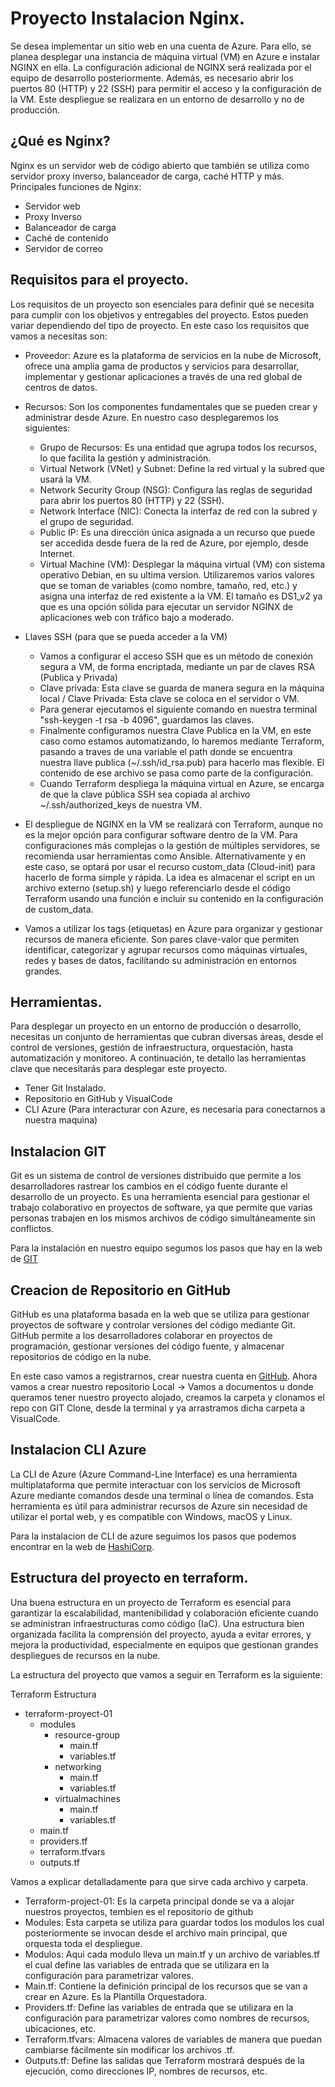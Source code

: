 # Proyecto Instalacion Nginx.

Se desea implementar un sitio web en una cuenta de Azure. Para ello, se planea desplegar una instancia de máquina virtual (VM) en Azure e instalar NGINX en ella. La configuración adicional de NGINX será realizada por el equipo de desarrollo posteriormente. Además, es necesario abrir los puertos 80 (HTTP) y 22 (SSH) para permitir el acceso y la configuración de la VM. Este despliegue se realizara en un entorno de desarrollo y no de producción.


## ¿Qué es Nginx?

Nginx es un servidor web de código abierto que también se utiliza como servidor proxy inverso, balanceador de carga, caché HTTP y más. 
Principales funciones de Nginx:

- Servidor web
- Proxy Inverso 
- Balanceador de carga
- Caché de contenido
- Servidor de correo


## Requisitos para el proyecto.

Los requisitos de un proyecto son esenciales para definir qué se necesita para cumplir con los objetivos y entregables del proyecto. Estos pueden variar dependiendo del tipo de proyecto. En este caso los requisitos que vamos a necesitas son:

- Proveedor: Azure es la plataforma de servicios en la nube de Microsoft, ofrece una amplia gama de productos y servicios para desarrollar, implementar y gestionar aplicaciones a través de una red global de centros de datos. 

- Recursos: Son los componentes fundamentales que se pueden crear y administrar desde Azure. En nuestro caso desplegaremos los siguientes:
    - Grupo de Recursos: Es una entidad que agrupa todos los recursos, lo que facilita la gestión y administración.
    - Virtual Network (VNet) y Subnet: Define la red virtual y la subred que usará la VM.
    - Network Security Group (NSG): Configura las reglas de seguridad para abrir los puertos 80 (HTTP) y 22 (SSH).
    - Network Interface (NIC): Conecta la interfaz de red con la subred y el grupo de seguridad.
    - Public IP: Es una dirección única asignada a un recurso que puede ser accedida desde fuera de la red de Azure, por ejemplo, desde Internet.
    - Virtual Machine (VM): Desplegar la máquina virtual (VM) con sistema operativo Debian, en su ultima version. Utilizaremos varios valores que se toman de variables (como nombre, tamaño, red, etc.) y asigna una interfaz de red existente a la VM. El tamaño es DS1_v2 ya que es una opción sólida para ejecutar un servidor NGINX de aplicaciones web con tráfico bajo a moderado.
    

- Llaves SSH (para que se pueda acceder a la VM)
    - Vamos a configurar el acceso SSH que es un método de conexión segura a VM, de forma encriptada, mediante un par de claves RSA (Publica y Privada)
    - Clave privada: Esta clave se guarda de manera segura en la máquina local / Clave Privada: Esta clave se coloca en el servidor o VM.
    - Para generar ejecutamos el siguiente comando en nuestra terminal "ssh-keygen -t rsa -b 4096", guardamos las claves.
    - Finalmente configuramos nuestra Clave Publica en la VM, en este caso como estamos automatizando, lo haremos mediante Terraform, pasando a traves de una variable el path donde se encuentra nuestra llave publica (~/.ssh/id_rsa.pub) para hacerlo mas flexible. El contenido de ese archivo se pasa como parte de la configuración.
    - Cuando Terraform despliega la máquina virtual en Azure, se encarga de que la clave pública SSH sea copiada al archivo ~/.ssh/authorized_keys de nuestra VM.

- El despliegue de NGINX en la VM se realizará con Terraform, aunque no es la mejor opción para configurar software dentro de la VM. Para configuraciones más complejas o la gestión de múltiples servidores, se recomienda usar herramientas como Ansible. Alternativamente y en este caso, se optará por usar el recurso custom_data (Cloud-init) para hacerlo de forma simple y rápida. La idea es almacenar el script en un archivo externo (setup.sh) y luego referenciarlo desde el código Terraform usando una función e incluir su contenido en la configuración de custom_data.

- Vamos a utilizar los tags (etiquetas) en Azure para organizar y gestionar recursos de manera eficiente. Son pares clave-valor que permiten identificar, categorizar y agrupar recursos como máquinas virtuales, redes y bases de datos, facilitando su administración en entornos grandes.


## Herramientas.

Para desplegar un proyecto en un entorno de producción o desarrollo, necesitas un conjunto de herramientas que cubran diversas áreas, desde el control de versiones, gestión de infraestructura, orquestación, hasta automatización y monitoreo. A continuación, te detallo las herramientas clave que necesitarás para desplegar este proyecto.

- Tener Git Instalado. 
- Repositorio en GitHub y VisualCode
- CLI Azure (Para interacturar con Azure, es necesaria para conectarnos a nuestra maquina)


## Instalacion GIT

Git es un sistema de control de versiones distribuido que permite a los desarrolladores rastrear los cambios en el código fuente durante el desarrollo de un proyecto. Es una herramienta esencial para gestionar el trabajo colaborativo en proyectos de software, ya que permite que varias personas trabajen en los mismos archivos de código simultáneamente sin conflictos.

Para la instalación en nuestro equipo segumos los pasos que hay en la web de [GIT][3]


## Creacion de Repositorio en GitHub 

GitHub es una plataforma basada en la web que se utiliza para gestionar proyectos de software y controlar versiones del código mediante Git. GitHub permite a los desarrolladores colaborar en proyectos de programación, gestionar versiones del código fuente, y almacenar repositorios de código en la nube.

En este caso vamos a registrarnos, crear nuestra cuenta en [GitHub][1].
Ahora vamos a crear nuestro repositorio Local -> Vamos a documentos u donde queramos tener nuestro proyecto alojado, creamos la carpeta y clonamos el repo con GIT Clone, desde la terminal y ya arrastramos dicha carpeta a VisualCode.


## Instalacion CLI Azure 

La CLI de Azure (Azure Command-Line Interface) es una herramienta multiplataforma que permite interactuar con los servicios de Microsoft Azure mediante comandos desde una terminal o línea de comandos. Esta herramienta es útil para administrar recursos de Azure sin necesidad de utilizar el portal web, y es compatible con Windows, macOS y Linux.

Para la instalacion de CLI de azure seguimos los pasos que podemos encontrar en la web de [HashiCorp][2]. 


## Estructura del proyecto en terraform.

Una buena estructura en un proyecto de Terraform es esencial para garantizar la escalabilidad, mantenibilidad y colaboración eficiente cuando se administran infraestructuras como código (IaC). Una estructura bien organizada facilita la comprensión del proyecto, ayuda a evitar errores, y mejora la productividad, especialmente en equipos que gestionan grandes despliegues de recursos en la nube.

La estructura del proyecto que vamos a seguir en Terraform es la siguiente: 

Terraform Estructura

* terraform-proyect-01
    * modules
        * resource-group
            * main.tf
            * variables.tf
        * networking
            * main.tf
            * variables.tf
        * virtualmachines
            * main.tf
            * variables.tf
    * main.tf
    * providers.tf
    * terraform.tfvars
    * outputs.tf

Vamos a explicar detalladamente para que sirve cada archivo y carpeta. 

- Terraform-project-01: Es la carpeta principal donde se va a alojar nuestros proyectos, tembien es el repositorio de github
- Modules: Esta carpeta se utiliza para guardar todos los modulos los cual posteriormente se invocan desde el archivo main principal, que orquesta toda el despliegue.
- Modulos: Aqui cada modulo lleva un main.tf y un archivo de variables.tf el cual define las variables de entrada que se utilizara en la configuración para parametrizar valores.
- Main.tf: Contiene la definición principal de los recursos que se van a crear en Azure. Es la Plantilla Orquestadora.
- Providers.tf: Define las variables de entrada que se utilizara en la configuración para parametrizar valores como nombres de recursos, ubicaciones, etc.
- Terraform.tfvars: Almacena valores de variables de manera que puedan cambiarse fácilmente sin modificar los archivos .tf.
- Outputs.tf: Define las salidas que Terraform mostrará después de la ejecución, como direcciones IP, nombres de recursos, etc.


[1]: https://github.com
[2]: https://developer.hashicorp.com/terraform/tutorials/azure-get-started/azure-build
[3]: https://git-scm.com/book/es/v2/Inicio---Sobre-el-Control-de-Versiones-Instalación-de-Git



